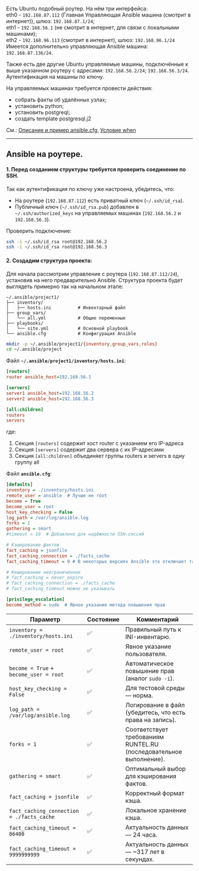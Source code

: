 Есть Ubuntu подобный роутер. На нём три интерфейса:
<br/> eth0 - `192.168.87.112` (Главная Управляющая Ansible машина (смотрит в интернет)), шлюз: `192.168.87.1/24`;
<br/> eth1 - `192.168.56.1` (не смотрит в интернет, для связи с локальными машинами);
<br/> eth2 - `192.168.96.113` (смотрит в интернет), шлюз: `192.168.96.1/24`
<br/> Имеется дополнительно управляющая Ansible машина: `192.168.87.136/24`.

Также есть две другие Ubuntu управляемые машины, подключённые к выше указанном роутеру с адресами: `192.168.56.2/24`; `192.168.56.3/24`. Аутентификация на машины по ключу.

На управляемых машинах требуется провести действия:
  - собрать факты об удалённых узлах;
  - установить python;
  - установить postgreql;
  - создать template postgresql.j2

См.: [Описание и пример ansible.cfg](https://github.com/sherbettt/Ansible-cheats/blob/main/03.%20Описание%20и%20пример%20ansible.cfg.md), 
[Условие when](https://github.com/sherbettt/Ansible-cheats/blob/main/50.%20Условие%20when.md)

-----------------------------------------------------------------------
## Ansible на роутере.

#### 1. Перед созданием структуры требуется проверить соединение по SSH.
Так как аутентификация по ключу уже настроена, убедитесь, что:
- На роутере (`192.168.87.112`) есть приватный ключ (`~/.ssh/id_rsa`).
- Публичный ключ (`~/.ssh/id_rsa.pub`) добавлен в `~/.ssh/authorized_keys` на управляемых машинах (`192.168.56.2` и `192.168.56.3`).

Проверить подключение:
```bash
ssh -i ~/.ssh/id_rsa root@192.168.56.2
ssh -i ~/.ssh/id_rsa root@192.168.56.3
```

#### 2. Создадим структура проекта:
Для начала рассмотрим управление с роутера (`192.168.87.112/24`), установив на него предварительно Ansible.
Структура проекта будет выглядеть примерно так на начальном этапе:
```
~/.ansible/project1/
├── inventory/
│   ├── hosts.ini          # Инвентарный файл
├── group_vars/
│   └── all.yml            # Общие переменные
├── playbooks/
│   └── site.yml           # Основной playbook
└── ansible.cfg            # Конфигурация Ansible
```


```bash
mkdir -p ~/.ansible/project1/{inventory,group_vars,roles}
cd ~/.ansible/project
```

 Файл **`~/.ansible/project1/inventory/hosts.ini`**:
```ini
[routers]
router ansible_host=192.168.56.1

[servers]
server1 ansible_host=192.168.56.2
server2 ansible_host=192.168.56.3

[all:children]
routers
servers
```
где:
1. Секция `[routers]` содержит хост router с указанием его IP-адреса
2. Секция `[servers]` содержит два сервера с их IP-адресами
3. Секция `[all:children]` объединяет группы routers и servers в одну группу all

Файл **`ansible.cfg`**:
```cfg
[defaults]
inventory = ./inventory/hosts.ini
remote_user = ansible  # Лучше не root
become = True
become_user = root
host_key_checking = False
log_path = /var/log/ansible.log
forks = 1
gathering = smart
#timeout = 10  # Добавлено для надёжности SSH-сессий

# Кэширование фактов
fact_caching = jsonfile
fact_caching_connection = ./facts_cache
fact_caching_timeout = 0 # В некоторых версиях Ansible это отключает таймаут

# Кеширование неограниченное
# fact_caching = never_expire
# fact_caching_connection = ./facts_cache
# fact_caching_timeout можно не указывать

[privilege_escalation]
become_method = sudo  # Явное указание метода повышения прав
```

| Параметр                     | Состояние | Комментарий |
|-------------------------------|-----------|-------------|
| `inventory = ./inventory/hosts.ini` | ✅ | Правильный путь к INI-инвентарю. |
| `remote_user = root`          | ✅ | Явное указание пользователя. |
| `become = True` + `become_user = root` | ✅ | Автоматическое повышение прав (аналог `sudo -i`). |
| `host_key_checking = False`    | ✅ | Для тестовой среды — норма. |
| `log_path = /var/log/ansible.log` | ✅ | Логирование в файл (убедитесь, что есть права на запись). |
| `forks = 1`                   | ✅ | Соответствует требованиям RUNTEL.RU (последовательное выполнение). |
| `gathering = smart`           | ✅ | Оптимальный выбор для кэширования фактов. |
| `fact_caching = jsonfile`     | ✅ | Корректный формат кэша. |
| `fact_caching_connection = ./facts_cache` | ✅ | Локальное хранение кэша. |
| `fact_caching_timeout = 86400` | ✅ | Актуальность данных — 24 часа. |
| `fact_caching_timeout = 9999999999` | ✅ | Актуальность данных — ~317 лет в секундах. |

